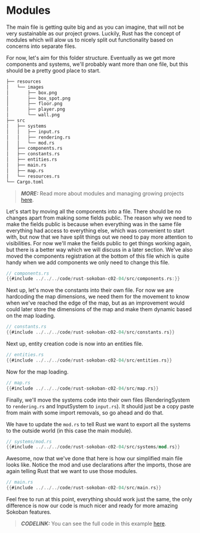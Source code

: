 # Modules

The main file is getting quite big and as you can imagine, that will not be very sustainable as our project grows. Luckily, Rust has the concept of modules which will alow us to nicely split out functionality based on concerns into separate files.

For now, let's aim for this folder structure. Eventually as we get more components and systems, we'll probably want more than one file, but this should be a pretty good place to start.

```sh
├── resources
│   └── images
│       ├── box.png
│       ├── box_spot.png
│       ├── floor.png
│       ├── player.png
│       └── wall.png
├── src
│   ├── systems
│   │   ├── input.rs
│   │   ├── rendering.rs
│   │   └── mod.rs
│   ├── components.rs
│   ├── constants.rs
│   ├── entities.rs
│   ├── main.rs
│   ├── map.rs
│   └── resources.rs
└── Cargo.toml
```

> **_MORE:_**  Read more about modules and managing growing projects [here](https://doc.rust-lang.org/book/ch07-00-managing-growing-projects-with-packages-crates-and-modules.html).

Let's start by moving all the components into a file. There should be no changes apart from making some fields public. The reason why we need to make the fields public is because when everything was in the same file everything had access to everything else, which was convenient to start with, but now that we have split things out we need to pay more attention to visibilities. For now we'll make the fields public to get things working again, but there is a better way which we will discuss in a later section. We've also moved the components registration at the bottom of this file which is quite handy when we add components we only need to change this file.

```rust
// components.rs
{{#include ../../../code/rust-sokoban-c02-04/src/components.rs:}}
```

Next up, let's move the constants into their own file. For now we are hardcoding the map dimensions, we need them for the movement to know when we've reached the edge of the map, but as an improvement would could later store the dimensions of the map and make them dynamic based on the map loading.

```rust
// constants.rs
{{#include ../../../code/rust-sokoban-c02-04/src/constants.rs}}
```

Next up, entity creation code is now into an entities file.

```rust
// entities.rs
{{#include ../../../code/rust-sokoban-c02-04/src/entities.rs}}
```

Now for the map loading.

```rust
// map.rs
{{#include ../../../code/rust-sokoban-c02-04/src/map.rs}}
```

Finally, we'll move the systems code into their own files (RenderingSystem to `rendering.rs` and InputSystem to `input.rs`). It should just be a copy paste from main with some import removals, so go ahead and do that.

We have to update the `mod.rs` to tell Rust we want to export all the systems to the outside world (in this case the main module).

```rust
// systems/mod.rs
{{#include ../../../code/rust-sokoban-c02-04/src/systems/mod.rs}}
```

Awesome, now that we've done that here is how our simplified main file looks like. Notice the mod and use declarations after the imports, those are again telling Rust that we want to use those modules.

```rust
// main.rs
{{#include ../../../code/rust-sokoban-c02-04/src/main.rs}}
```

Feel free to run at this point, everything should work just the same, the only difference is now our code is much nicer and ready for more amazing Sokoban features.

> **_CODELINK:_**  You can see the full code in this example [here](https://github.com/iolivia/rust-sokoban/tree/master/code/rust-sokoban-c02-04).
